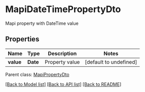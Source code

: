 # MapiDateTimePropertyDto

Mapi property with DateTime value             

## Properties
Name | Type | Description | Notes
---- | ---- | ----------- | -----
**value** | **Date** | Property value              | [default to undefined]

 Parent class: [MapiPropertyDto](MapiPropertyDto.md)


[[Back to Model list]](README.md#documentation-for-models) [[Back to API list]](README.md#documentation-for-api-endpoints) [[Back to README]](README.md)
